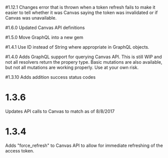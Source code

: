 #1.12.1
Changes error that is thrown when a token refresh fails to make it easier to tell whether it was Canvas saying
the token was invalidated or if Canvas was unavailable.

#1.6.0
Updated Canvas API definitions

#1.5.0
Move GraphQL into a new gem

#1.4.1
Use ID instead of String where appropriate in GraphQL objects.

#1.4.0
Adds GraphQL support for querying Canvas API. This is still WIP and not all resolvers return the propery type.
Basic mutations are also available, but not all mutations are working properly. Use at your own risk.

#1.3.10
Adds addition success status codes

# 1.3.6
Updates API calls to Canvas to match as of 8/8/2017

# 1.3.4
Adds "force_refresh" to Canvas API to allow for immediate refreshing of the access token.